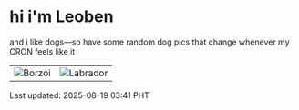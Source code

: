 # hi i'm Leoben

and i like dogs—so have some random dog pics that change whenever my CRON feels like it

|  |  |
|--------|----------|
| ![Borzoi](https://random-dog-vercel.vercel.app/api/random-borzoi?v=1755546106) | ![Labrador](https://random-dog-vercel.vercel.app/api/random-labrador?v=1755546106) |

Last updated: 2025-08-19 03:41 PHT
